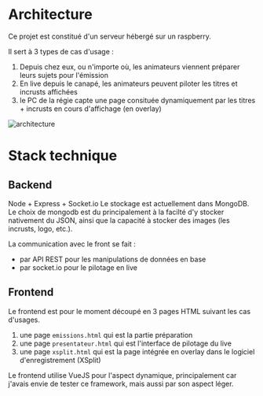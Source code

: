 # Architecture
Ce projet est constitué d'un serveur hébergé sur un raspberry.

Il sert à 3 types de cas d'usage :
1. Depuis chez eux, ou n'importe où, les animateurs viennent préparer leurs sujets pour l'émission
2. En live depuis le canapé, les animateurs peuvent piloter les titres et incrusts affichées
3. le PC de la régie capte une page consituée dynamiquement par les titres + incrusts en cours d'affichage (en overlay)

![architecture](http://chriscamicas.github.io/docs/global_architecture.svg)

# Stack technique
## Backend
Node + Express + Socket.io
Le stockage est actuellement dans MongoDB.
Le choix de mongodb est du principalement à la facilté d'y stocker nativement du JSON, ainsi que la capacité à stocker des images (les incrusts, logo, etc.).

La communication avec le front se fait :
- par API REST pour les manipulations de données en base
- par socket.io pour le pilotage en live

## Frontend
Le frontend est pour le moment découpé en 3 pages HTML suivant les cas d'usages.
1. une page `emissions.html` qui est la partie préparation
2. une page `presentateur.html` qui est l'interface de pilotage du live
3. une page `xsplit.html` qui est la page intégrée en overlay dans le logiciel d'enregistrement (XSplit)

Le frontend utilise VueJS pour l'aspect dynamique, principalement car j'avais envie de tester ce framework, mais aussi par son aspect léger.